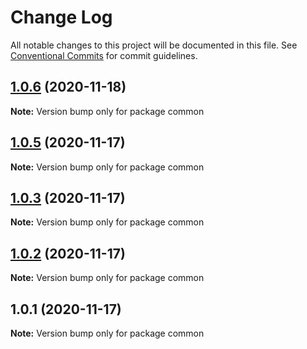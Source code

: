 # Change Log

All notable changes to this project will be documented in this file.
See [Conventional Commits](https://conventionalcommits.org) for commit guidelines.

## [1.0.6](https://github.com/JinpingMa/lerna-demo/compare/v1.0.5...v1.0.6) (2020-11-18)

**Note:** Version bump only for package common





## [1.0.5](https://github.com/JinpingMa/lerna-demo/compare/v1.0.4...v1.0.5) (2020-11-17)

**Note:** Version bump only for package common





## [1.0.3](https://github.com/JinpingMa/lerna-demo/compare/v1.0.2...v1.0.3) (2020-11-17)

**Note:** Version bump only for package common





## [1.0.2](https://github.com/JinpingMa/lerna-demo/compare/v1.0.1...v1.0.2) (2020-11-17)

**Note:** Version bump only for package common





## 1.0.1 (2020-11-17)

**Note:** Version bump only for package common
